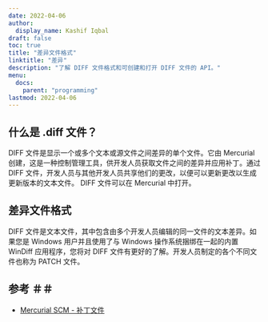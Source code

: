 ```yaml
---
date: 2022-04-06
author:
  display_name: Kashif Iqbal
draft: false
toc: true
title: "差异文件格式"
linktitle: "差异"
description: "了解 DIFF 文件格式和可创建和打开 DIFF 文件的 API。"
menu:
  docs:
    parent: "programming"
lastmod: 2022-04-06
---
```


## 什么是 .diff 文件？

DIFF 文件是显示一个或多个文本或源文件之间差异的单个文件。它由 Mercurial 创建，这是一种控制管理工具，供开发人员获取文件之间的差异并应用补丁。通过 DIFF 文件，开发人员与其他开发人员共享他们的更改，以便可以更新更改以生成更新版本的文本文件。 DIFF 文件可以在 Mercurial 中打开。

## 差异文件格式

DIFF 文件是文本文件，其中包含由多个开发人员编辑的同一文件的文本差异。如果您是 Windows 用户并且使用了与 Windows 操作系统捆绑在一起的内置 WinDiff 应用程序，您将对 DIFF 文件有更好的了解。开发人员制定的各个不同文件也称为 PATCH 文件。

## 参考 ＃＃

* [Mercurial SCM - 补丁文件](https://www.mercurial-scm.org/wiki/PatchFile)


